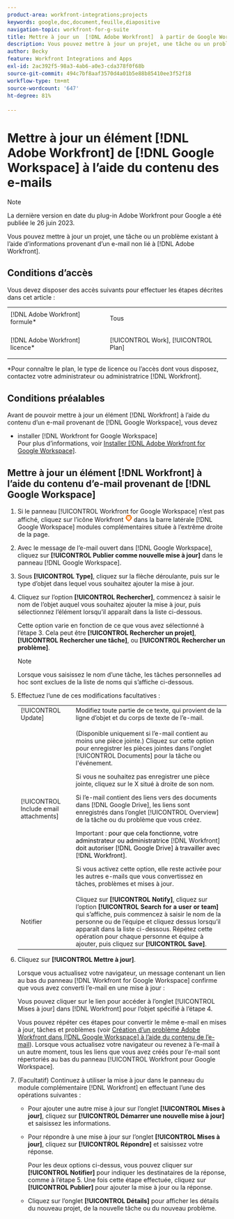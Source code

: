 ```yaml
---
product-area: workfront-integrations;projects
keywords: google,doc,document,feuille,diapositive
navigation-topic: workfront-for-g-suite
title: Mettre à jour un  [!DNL Adobe Workfront]  à partir de Google Workspace à l’aide du contenu d’un e-mail
description: Vous pouvez mettre à jour un projet, une tâche ou un problème existant à l’aide d’informations provenant d’un e-mail non lié à Adobe Workfront.
author: Becky
feature: Workfront Integrations and Apps
exl-id: 2ac392f5-98a3-4ab6-a0e3-cda378f0f68b
source-git-commit: 494c7bf8aaf3570d4a01b5e88b85410ee3f52f18
workflow-type: tm+mt
source-wordcount: '647'
ht-degree: 81%

---
```


# Mettre à jour un élément [!DNL Adobe Workfront] de [!DNL Google Workspace] à l’aide du contenu des e-mails

>[!NOTE]
>
>La dernière version en date du plug-in Adobe Workfront pour Google a été publiée le 26 juin 2023.

Vous pouvez mettre à jour un projet, une tâche ou un problème existant à l’aide d’informations provenant d’un e-mail non lié à [!DNL Adobe Workfront].

## Conditions d’accès

Vous devez disposer des accès suivants pour effectuer les étapes décrites dans cet article :

<table style="table-layout:auto"> 
 <col> 
 <col> 
 <tbody> 
  <tr> 
   <td role="rowheader">[!DNL Adobe Workfront] formule*</td> 
   <td> <p>Tous</p> </td> 
  </tr> 
  <tr> 
   <td role="rowheader">[!DNL Adobe Workfront] licence*</td> 
   <td> <p>[!UICONTROL Work], [!UICONTROL Plan]</p> </td> 
  </tr> 
 </tbody> 
</table>

&#42;Pour connaître le plan, le type de licence ou l’accès dont vous disposez, contactez votre administrateur ou administratrice [!DNL Workfront].

## Conditions préalables

Avant de pouvoir mettre à jour un élément [!DNL Workfront] à l’aide du contenu d’un e-mail provenant de [!DNL Google Workspace], vous devez

* installer [!DNL Workfront for Google Workspace]\
   Pour plus d’informations, voir [Installer  [!DNL Adobe Workfront for Google Workspace]](../../workfront-integrations-and-apps/workfront-for-g-suite/install-workfront-for-gsuite.md).

## Mettre à jour un élément [!DNL Workfront] à l’aide du contenu d’e-mail provenant de [!DNL Google Workspace]

1. Si le panneau [!UICONTROL Workfront for Google Workspace] n’est pas affiché, cliquez sur l’icône Workfront ![Workfront](assets/wf-lion-icon.png) dans la barre latérale [!DNL Google Workspace] modules complémentaires située à l’extrême droite de la page.
1. Avec le message de l’e-mail ouvert dans [!DNL Google Workspace], cliquez sur **[!UICONTROL Publier comme nouvelle mise à jour]** dans le panneau [!DNL Google Workspace].
1. Sous **[!UICONTROL Type]**, cliquez sur la flèche déroulante, puis sur le type d’objet dans lequel vous souhaitez ajouter la mise à jour.
1. Cliquez sur l’option **[!UICONTROL Rechercher]**, commencez à saisir le nom de l’objet auquel vous souhaitez ajouter la mise à jour, puis sélectionnez l’élément lorsqu’il apparaît dans la liste ci-dessous.

   Cette option varie en fonction de ce que vous avez sélectionné à l’étape 3. Cela peut être **[!UICONTROL Rechercher un projet]**, **[!UICONTROL Rechercher une tâche]**, ou **[!UICONTROL Rechercher un problème]**.

   >[!NOTE]
   >
   >Lorsque vous saisissez le nom d’une tâche, les tâches personnelles ad hoc sont exclues de la liste de noms qui s’affiche ci-dessous.

1. Effectuez l’une de ces modifications facultatives :

   <table style="table-layout:auto"> 
    <col> 
    <col> 
    <tbody> 
     <tr> 
      <td role="rowheader">[!UICONTROL Update]</td> 
      <td>Modifiez toute partie de ce texte, qui provient de la ligne d’objet et du corps de texte de l’e-mail.</td> 
     </tr> 
     <tr data-mc-conditions=""> 
      <td role="rowheader">[!UICONTROL Include email attachments]</td> 
      <td><p>(Disponible uniquement si l’e-mail contient au moins une pièce jointe.) Cliquez sur cette option pour enregistrer les pièces jointes dans l'onglet [!UICONTROL Documents] pour la tâche ou l'événement. </p><p>Si vous ne souhaitez pas enregistrer une pièce jointe, cliquez sur le X situé à droite de son nom. </p><p>Si l’e-mail contient des liens vers des documents dans [!DNL Google Drive], les liens sont enregistrés dans l’onglet [!UICONTROL Overview] de la tâche ou du problème que vous créez. </p><p>Important : <span style="color: #ff1493;"><span style="color: #000000;">pour que cela fonctionne, votre adminstrateur ou administratrice </span></span>[!DNL Workfront]<span style="color: #ff1493;"><span style="color: #000000;"> doit autoriser [!DNL Google Drive] à travailler avec [!DNL Workfront]</span></span>.</p>
      <p>Si vous activez cette option, elle reste activée pour les autres e-mails que vous convertissez en tâches, problèmes et mises à jour.</p></td> 
     </tr> 
     <tr data-mc-conditions=""> 
      <td role="rowheader">Notifier </td> 
      <td>Cliquez sur <strong>[!UICONTROL Notify]</strong>, cliquez sur l’option <strong>[!UICONTROL Search for a user or team]</strong> qui s’affiche, puis commencez à saisir le nom de la personne ou de l’équipe et cliquez dessus lorsqu’il apparaît dans la liste ci-dessous. Répétez cette opération pour chaque personne et équipe à ajouter, puis cliquez sur <strong>[!UICONTROL Save]</strong>.</td> 
     </tr> 
    </tbody> 
   </table>

1. Cliquez sur **[!UICONTROL Mettre à jour]**.

   Lorsque vous actualisez votre navigateur, un message contenant un lien au bas du panneau [!DNL Workfront for Google Workspace] confirme que vous avez converti l’e-mail en une mise à jour :

   Vous pouvez cliquer sur le lien pour accéder à l’onglet [!UICONTROL Mises à jour] dans [!DNL Workfront] pour l’objet spécifié à l’étape 4.

   Vous pouvez répéter ces étapes pour convertir le même e-mail en mises à jour, tâches et problèmes (voir [Création d’un problème Adobe Workfront dans [!DNL Google Workspace] à l’aide du contenu de l’e-mail](../../workfront-integrations-and-apps/workfront-for-g-suite/create-wf-issue-in-g-suite-using-email-content.md)). Lorsque vous actualisez votre navigateur ou revenez à l’e-mail à un autre moment, tous les liens que vous avez créés pour l’e-mail sont répertoriés au bas du panneau [!UICONTROL Workfront pour Google Workspace].

1. (Facultatif) Continuez à utiliser la mise à jour dans le panneau du module complémentaire [!DNL Workfront] en effectuant l’une des opérations suivantes :

   * Pour ajouter une autre mise à jour sur l’onglet **[!UICONTROL Mises à jour]**, cliquez sur **[!UICONTROL Démarrer une nouvelle mise à jour]** et saisissez les informations.

   * Pour répondre à une mise à jour sur l’onglet **[!UICONTROL Mises à jour]**, cliquez sur **[!UICONTROL Répondre]** et saisissez votre réponse.

     Pour les deux options ci-dessus, vous pouvez cliquer sur **[!UICONTROL Notifier]** pour indiquer les destinataires de la réponse, comme à l’étape 5. Une fois cette étape effectuée, cliquez sur **[!UICONTROL Publier]** pour ajouter la mise à jour ou la réponse.

   * Cliquez sur l’onglet **[!UICONTROL Détails]** pour afficher les détails du nouveau projet, de la nouvelle tâche ou du nouveau problème.
